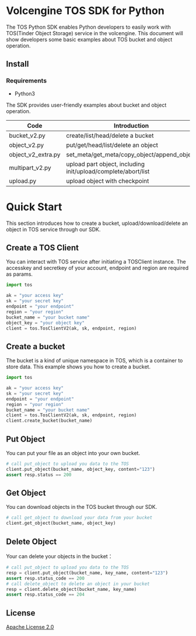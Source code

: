 # Volcengine TOS SDK for Python
The TOS Python SDK enables Python developers to easily work with TOS(Tinder Object Storage) service in the volcengine.
This document will show developers some basic examples about TOS bucket and object operation.


## Install
### Requirements
- Python3

The SDK provides user-friendly examples about bucket and object operation.

| **Code**         | **Introduction**                                              |
| -------------------- |---------------------------------------------------------------|
| bucket_v2.py      | create/list/head/delete a bucket                              |
| object_v2.py      | put/get/head/list/delete an object                            |
| object_v2_extra.py   | set_meta/get_meta/copy_object/append_object                   |
| multipart_v2.py   | upload part object, including init/upload/complete/abort/list |
| upload.py   | upload object with checkpoint                                 |


# Quick Start

This section introduces how to create a bucket, upload/download/delete an object in TOS service through our SDK.

## Create a TOS Client

You can interact with TOS service after initiating a TOSClient instance.
The accesskey and secretkey of your account, endpoint and region are required as params.

```python
import tos

ak = "your access key"
sk = "your secret key"
endpoint = "your endpoint"
region = "your region"
bucket_name = "your bucket name"
object_key = "your object key"
client = tos.TosClientV2(ak, sk, endpoint, region)     
```

## Create a bucket

The bucket is a kind of unique namespace in TOS, which is a container to store data.
This example shows you how to create a bucket.

```python
import tos

ak = "your access key"
sk = "your secret key"
endpoint = "your endpoint"
region = "your region"
bucket_name = "your bucket name"
client = tos.TosClientV2(ak, sk, endpoint, region)
client.create_bucket(bucket_name)                            
```

## Put Object

You can put your file as an object into your own bucket.

```python
# call put_object to upload you data to the TOS                     
client.put_object(bucket_name, object_key, content="123")
assert resp.status == 200       
```
## Get Object
You can download objects in the TOS bucket through our SDK.

```python
# call get_object to download your data from your bucket
client.get_object(bucket_name, object_key)
```

## Delete Object

Your can delete your objects in the bucket：

```python
# call put_object to upload you data to the TOS  
resp = client.put_object(bucket_name, key_name, content="123")
assert resp.status_code == 200   
# call delete_object to delete an object in your bucket
resp = client.delete_object(bucket_name, key_name)
assert resp.status_code == 204
```

## License
[Apache License 2.0](https://www.apache.org/licenses/LICENSE-2.0.html)